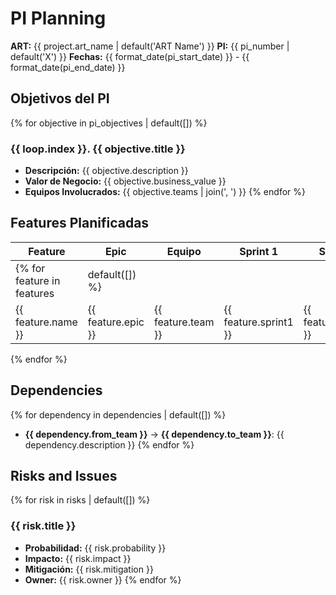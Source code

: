 # PI Planning
**ART:** {{ project.art_name | default('ART Name') }}
**PI:** {{ pi_number | default('X') }}
**Fechas:** {{ format_date(pi_start_date) }} - {{ format_date(pi_end_date) }}

## Objetivos del PI
{% for objective in pi_objectives | default([]) %}
### {{ loop.index }}. {{ objective.title }}
- **Descripción:** {{ objective.description }}
- **Valor de Negocio:** {{ objective.business_value }}
- **Equipos Involucrados:** {{ objective.teams | join(', ') }}
{% endfor %}

## Features Planificadas
| Feature | Epic | Equipo | Sprint 1 | Sprint 2 | Sprint 3 | Sprint 4 | Sprint 5 |
|---------|------|--------|----------|----------|----------|----------|----------|
{% for feature in features | default([]) %}
| {{ feature.name }} | {{ feature.epic }} | {{ feature.team }} | {{ feature.sprint1 }} | {{ feature.sprint2 }} | {{ feature.sprint3 }} | {{ feature.sprint4 }} | {{ feature.sprint5 }} |
{% endfor %}

## Dependencies
{% for dependency in dependencies | default([]) %}
- **{{ dependency.from_team }}** → **{{ dependency.to_team }}**: {{ dependency.description }}
{% endfor %}

## Risks and Issues
{% for risk in risks | default([]) %}
### {{ risk.title }}
- **Probabilidad:** {{ risk.probability }}
- **Impacto:** {{ risk.impact }}
- **Mitigación:** {{ risk.mitigation }}
- **Owner:** {{ risk.owner }}
{% endfor %}
